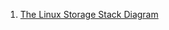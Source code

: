 1. [The Linux Storage Stack Diagram](https://www.thomas-krenn.com/de/wikiDE/images/2/2d/Linux-storage-stack-diagram_v4.0.pdf)
